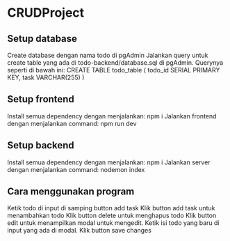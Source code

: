 # CRUDProject
## Setup database
Create database dengan nama todo di pgAdmin
Jalankan query untuk create table yang ada di todo-backend/database.sql di pgAdmin. Querynya seperti di bawah ini:
CREATE TABLE todo_table (
  todo_id SERIAL PRIMARY KEY,
  task VARCHAR(255)
)

## Setup frontend
Install semua dependency dengan menjalankan: npm i
Jalankan frontend dengan menjalankan command: npm run dev

## Setup backend
Install semua dependency dengan menjalankan: npm i
Jalankan server dengan menjalankan command: nodemon index

## Cara menggunakan program
Ketik todo di input di samping button add task
Klik button add task untuk menambahkan todo
Klik button delete untuk menghapus todo
Klik button edit untuk menampilkan modal untuk mengedit. Ketik isi todo yang baru di input yang ada di modal. Klik button save changes
